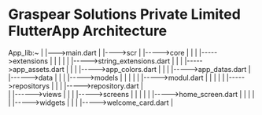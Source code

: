 # Graspear Solutions Private Limited FlutterApp Architecture


App_lib:~
|
|--->main.dart
|
|---->scr
	|
	|----->core
	|      |
	|      |----->extensions
  |      |   |
  |      |   |----->string_extensions.dart
	|      |
	|      |----->app_assets.dart
	|	     |
	|	     |----->app_colors.dart
	|	     |
	|	     |----->app_datas.dart
	|	    
	|------>data
	|	     |
	|	     |----->models
  |      |   |
  |      |   |----->modul.dart
	|	     |
	|	     |
	|	     |----->repositorys
  |          |
  |          |----->repository.dart
	|	     
	|
	|------>views
	|	     |
	|	     |----->screens
  |      |   |
  |      |   |----->home_screen.dart
	|	     |
	|	     |
	|	     |----->widgets
  |          |
  |          |----->welcome_card.dart
	|	     
     
